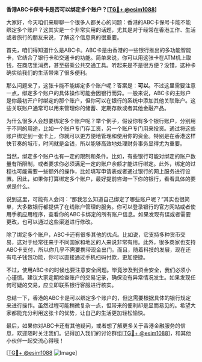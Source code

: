**香港ABC卡保号卡是否可以绑定多个账户？[[TG💪+ @esim1088](https://t.me/s/esim1088)]**

大家好，今天咱们来聊聊一个很多人都关心的问题：香港的ABC卡保号卡能不能绑定多个账户？这其实是一个非常实用的话题，尤其是对于经常在香港工作、生活或者旅行的朋友来说，了解这个信息真的很重要。

首先，咱们得知道什么是ABC卡。ABC卡是由香港的一些银行推出的多功能智能卡，它结合了银行卡和交通卡的功能。简单来说，你可以用这张卡在ATM机上取钱，在商店里消费，甚至搭乘公共交通工具。听起来是不是很方便？没错，这种卡确实给我们的生活带来了很多便利。

那么问题来了，这张卡能不能绑定多个账户呢？答案是：**可以**。不过这里需要注意一点，绑定多个账户的具体操作可能会因银行而异。一般来说，ABC卡的主账户是你最初开户时绑定的那个账户，但你可以在银行的系统中添加其他关联账户。这些关联账户通常可以用来管理你的储蓄、定期存款或者其他金融产品。

为什么很多人会想要绑定多个账户呢？举个例子，假设你有多个银行账户，分别用于不同的用途，比如一个账户专门存工资，另一个账户专门用来投资。通过将这些账户绑定到一张卡上，你就可以更方便地管理和使用你的资金。特别是在香港这样快节奏的城市，时间就是金钱，所以能够高效地处理财务事务显得尤为重要。

当然，绑定多个账户也有一定的限制和条件。比如，有些银行可能对绑定的账户数量有所限制，或者要求你必须满足一定的账户余额才能进行绑定。此外，绑定的过程也可能需要一些额外的操作，比如填写申请表或者通过银行的网上服务进行设置。因此，如果你打算绑定多个账户，最好提前咨询一下你的银行，看看具体的要求是什么。

说到这里，可能有人会问：“那我怎么知道自己绑定了哪些账户呢？”其实也很简单，大多数银行都提供了在线账户管理的服务。你可以登录银行的官方网站或者使用手机应用程序，查看你的ABC卡绑定的所有账户信息。如果发现有误或者需要更改，也可以通过这些渠道进行修改。

除了绑定多个账户，ABC卡还有很多其他的优点。比如说，它支持多种货币交易，这对于经常往来于不同国家和地区的人来说非常有用。此外，很多商家也支持ABC卡支付，所以你几乎不需要携带现金出门。而且，随着科技的发展，现在还有电子钱包功能，你可以直接通过手机扫码付款，更加便捷。

不过，使用ABC卡的时候也要注意安全问题。毕竟涉及到资金安全，我们必须小心谨慎。建议大家定期检查账户的交易记录，确保没有异常情况发生。如果发现任何可疑的交易，应立即联系银行客服进行核实。

总结一下，香港的ABC卡是可以绑定多个账户的，但这需要根据具体的银行规定来进行操作。虽然过程可能稍微复杂一点，但带来的便利却是显而易见的。希望大家都能充分利用这张卡的优势，让自己的生活更加轻松愉快。

最后，如果你对ABC卡还有其他疑问，或者想了解更多关于香港金融服务的信息，欢迎随时关注我们。记得加入我们的讨论群组[[TG💪+ @esim1088](https://t.me/s/esim1088)]，和其他小伙伴一起交流心得哦！

[[TG💪+ @esim1088](https://t.me/s/esim1088) ![Image](https://i.postimg.cc/4NQfJmqS/Snipaste-2025-05-13-00-14-12.png)]